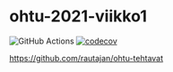 # ohtu-2021-viikko1

![GitHub Actions](https://github.com/rautajan/ohtu-2021-viikko1/workflows/Java%20CI%20with%20Gradle/badge.svg)
[![codecov](https://codecov.io/gh/rautajan/ohtu-2021-viikko1/branch/main/graph/badge.svg?token=36XVY9KAVB)](https://codecov.io/gh/rautajan/ohtu-2021-viikko1)

https://github.com/rautajan/ohtu-tehtavat
